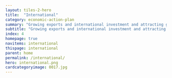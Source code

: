 ```yaml
---
layout: tiles-2-hero
title:  "International"
category: economic-action-plan
summary: "Growing exports and international investment and attracting global talent."
subtitle: "Growing exports and international investment and attracting global talent."
index: 4
homepage: true
navitems: international
thispage: international
parent: home
permalink: /international/
hero: international.png
cardcategoryimage: 0017.jpg
---
```

